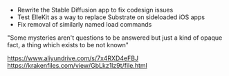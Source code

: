 - Rewrite the Stable Diffusion app to fix codesign issues
- Test ElleKit as a way to replace Substrate on sideloaded iOS apps
- Fix removal of similarly named load commands

"Some mysteries aren't questions to be answered but just a kind of opaque fact, a thing which exists to be not known"

https://www.aliyundrive.com/s/7x4RXD4eFBJ
https://krakenfiles.com/view/GbLkz1lz9t/file.html
